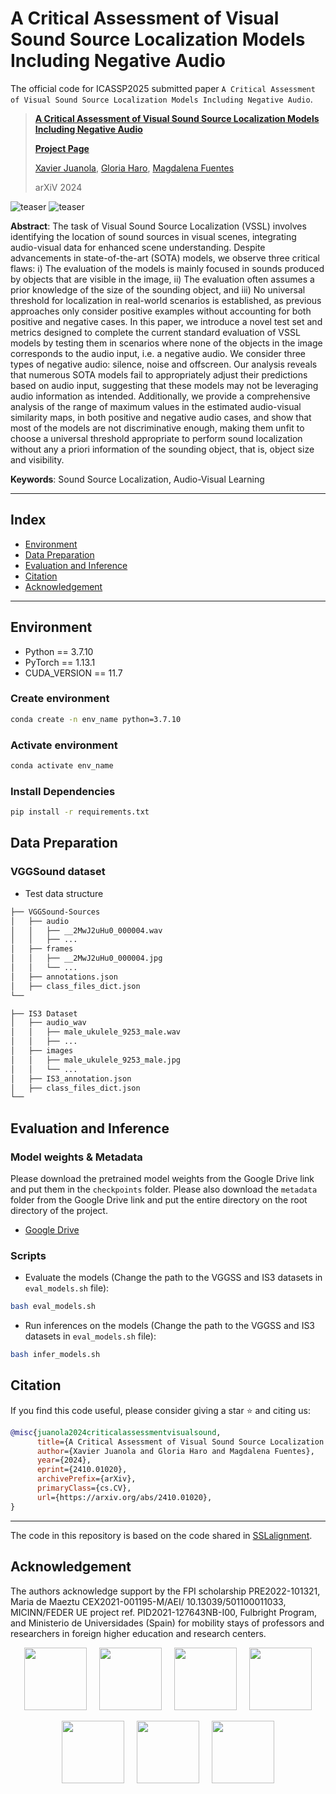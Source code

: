 # A Critical Assessment of Visual Sound Source Localization Models Including Negative Audio

The official code for ICASSP2025 submitted paper `A Critical Assessment of Visual Sound Source Localization Models Including Negative Audio`.

>  **[A Critical Assessment of Visual Sound Source Localization Models Including Negative Audio](https://arxiv.org/abs/2410.01020)**  
>
> **[Project Page](https://xavijuanola.github.io/vssleval/)**
>
> [Xavier Juanola](https://xavijuanola.github.io/), [Gloria Haro](https://www.upf.edu/web/gloria-haro), [Magdalena Fuentes](https://steinhardt.nyu.edu/people/magdalena-fuentes)
>
>  arXiV 2024

![teaser](assets/new_visualization.png)
![teaser](assets/inferences_models.jpg)

**Abstract**: The task of Visual Sound Source Localization (VSSL) involves identifying the location of sound sources in visual scenes, integrating audio-visual data for enhanced scene understanding. Despite advancements in state-of-the-art (SOTA) models, we observe three critical flaws: i) The evaluation of the models is mainly focused in sounds produced by objects that are visible in the image, ii) The evaluation often assumes a prior knowledge of the size of the sounding object, and iii) No universal threshold for localization in real-world scenarios is established, as previous approaches only consider positive examples without accounting for both positive and negative cases. In this paper, we introduce a novel test set and metrics designed to complete the current standard evaluation of VSSL models by testing them in scenarios where none of the objects in the image corresponds to the audio input, i.e. a negative audio. We consider three types of negative audio: silence, noise and offscreen. Our analysis reveals that numerous SOTA models fail to appropriately adjust their predictions based on audio input, suggesting that these
models may not be leveraging audio information as intended. Additionally, we provide a comprehensive analysis of the range of maximum values in the estimated audio-visual similarity maps, in both positive and negative audio cases, and show that most of the models are not discriminative enough, making them unfit to choose a universal threshold appropriate to perform sound localization without any a priori information of the sounding object, that is, object size and visibility.

**Keywords**: Sound Source Localization, Audio-Visual Learning

*****************

## Index
- [Environment](#environment)
- [Data Preparation](#data-preparation)
- [Evaluation and Inference](#evaluation-and-inference)
- [Citation](#citation)
- [Acknowledgement](#acknowledgement)

*****************

## Environment
- Python == 3.7.10
- PyTorch == 1.13.1
- CUDA_VERSION == 11.7

### Create environment
```bash
conda create -n env_name python=3.7.10
```

### Activate environment
```bash
conda activate env_name
```

### Install Dependencies
```bash
pip install -r requirements.txt
```

## Data Preparation
### VGGSound dataset

- Test data structure


```txt
├── VGGSound-Sources
│   ├── audio
│   │   ├── __2MwJ2uHu0_000004.wav
│   │   ├── ...
│   ├── frames
│   │   ├── __2MwJ2uHu0_000004.jpg
│   │   └── ...
│   ├── annotations.json
│   ├── class_files_dict.json
└── 
```

```txt
├── IS3 Dataset
│   ├── audio_wav
│   │   ├── male_ukulele_9253_male.wav
│   │   ├── ...
│   ├── images
│   │   ├── male_ukulele_9253_male.jpg
│   │   └── ...
│   ├── IS3_annotation.json
│   ├── class_files_dict.json
└── 
```

## Evaluation and Inference

### Model weights & Metadata
Please download the pretrained model weights from the Google Drive link and put them in the `checkpoints` folder. Please also download the `metadata` folder from the Google Drive link and put the entire directory on the root directory of the project.

- [Google Drive](https://drive.google.com/drive/folders/1ZFec6crf1smf_tp3u5uRUJXw4lGTsOLB?usp=sharing)



### Scripts
- Evaluate the models (Change the path to the VGGSS and IS3 datasets in `eval_models.sh` file):
```bash
bash eval_models.sh
```
- Run inferences on the models (Change the path to the VGGSS and IS3 datasets in `eval_models.sh` file):
```bash
bash infer_models.sh
```

## Citation
If you find this code useful, please consider giving a star ⭐ and citing us:

```bibtex
@misc{juanola2024criticalassessmentvisualsound,
      title={A Critical Assessment of Visual Sound Source Localization Models Including Negative Audio}, 
      author={Xavier Juanola and Gloria Haro and Magdalena Fuentes},
      year={2024},
      eprint={2410.01020},
      archivePrefix={arXiv},
      primaryClass={cs.CV},
      url={https://arxiv.org/abs/2410.01020}, 
}
```
*****************

The code in this repository is based on the code shared in [SSLalignment](https://github.com/kaistmm/SSLalignment/tree/main).

## Acknowledgement
The authors acknowledge support by the FPI scholarship PRE2022-101321, Maria de Maeztu CEX2021-001195-M/AEI/ 10.13039/501100011033, MICINN/FEDER UE project ref. PID2021-127643NB-I00, Fulbright Program, and Ministerio de Universidades (Spain) for mobility stays of professors and researchers in foreign higher education and research centers.

<p align="center">
  <img src="assets/Mdm.jpg" height="100">
  &nbsp;&nbsp;&nbsp;
  <img src="assets/logo_ministerio.png" height="100">
   &nbsp;&nbsp;&nbsp;
  <img src="assets/Fulbright.png" height="100">
   &nbsp;&nbsp;&nbsp;
  <img src="assets/ministerio_universidades.png" height="100">
</p>

<p align="center">
  <img src="assets/upf.png" height="100">
  &nbsp;&nbsp;&nbsp;
  <img src="assets/marl.png" height="100">
   &nbsp;&nbsp;&nbsp;
  <img src="assets/nyu.png" height="100">
</p>
